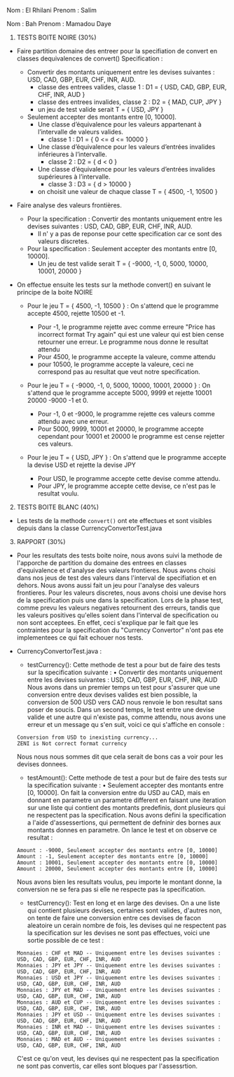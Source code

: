 Nom : El Rhilani
Prenom : Salim

Nom : Bah
Prenom : Mamadou Daye

1. TESTS BOITE NOIRE (30%)

- Faire partition domaine des entreer pour la specifiation de convert en classes dequivalences de convert()
Specification :
    - Convertir des montants uniquement entre les devises suivantes : USD, CAD, GBP, EUR, CHF, INR, AUD.
        - classe des entrees valides, classe 1 : D1 = { USD, CAD, GBP, EUR, CHF, INR, AUD }
        - classe des entrees invalides, classe 2 : D2 = { MAD, CUP, JPY }
        - un jeu de test valide serait T = { USD, JPY }
    - Seulement accepter des montants entre [0, 10000].
        - Une classe d’équivalence pour les valeurs appartenant à l’intervalle de valeurs valides.
            - classe 1 : D1 = { 0 <= d <= 10000 }
        - Une classe d’équivalence pour les valeurs d’entrées invalides inférieures à l’intervalle. 
            - classe 2 : D2 = { d < 0 }
        - Une classe d’équivalence pour les valeurs d’entrées invalides supérieures à l’intervalle.
            - classe 3 : D3 = { d > 10000 }
        - on choisit une valeur de chaque classe T = { 4500, -1, 10500 }

- Faire analyse des valeurs frontières.
    - Pour la specification : Convertir des montants uniquement entre les devises suivantes : USD, CAD, GBP, EUR, CHF, INR, AUD.
        - Il n' y a pas de reponse pour cette specification car ce sont des valeurs discretes.
    - Pour la specification : Seulement accepter des montants entre [0, 10000].
        - Un jeu de test valide serait T = { -9000, -1, 0, 5000, 10000, 10001, 20000 }

- On effectue ensuite les tests sur la methode convert() en suivant le principe de la boite NOIRE
    - Pour le jeu T = { 4500, -1, 10500 } : On s'attend que le programme accepte 4500, rejette 10500 et -1.
        - Pour -1, le programme rejette avec comme erreure "Price has incorrect format
Try again" qui est une valeur qui est bien cense retourner une erreur. Le programme nous donne le resultat attendu
        - Pour 4500, le programme accepte la valeure, comme attendu
        - pour 10500, le programme accepte la valeure, ceci ne correspond pas au resultat que veut notre specification.
    
    - Pour le jeu T = { -9000, -1, 0, 5000, 10000, 10001, 20000 } : On s'attend que le programme accepte 5000, 9999 et rejette 10001 20000 -9000 -1 et 0.
        - Pour -1, 0 et -9000, le programme rejette ces valeurs comme attendu avec une erreur.
        - Pour 5000, 9999, 10001 et 20000, le programme accepte cependant pour 10001 et 20000 le programme est cense rejetter ces valeurs.
    
    - Pour le jeu T = { USD, JPY } : On s'attend que le programme accepte la devise USD et rejette la devise JPY
        - Pour USD, le programme accepte cette devise comme attendu.
        - Pour JPY, le programme accepte cette devise, ce n'est pas le resultat voulu.






2. TESTS BOITE BLANC (40%)

- Les tests de la methode `convert()` ont ete effectues et sont visibles depuis dans la classe CurrencyConvertorTest.java





3. RAPPORT (30%)

- Pour les resultats des tests boite noire, nous avons suivi la methode de 
l'apporche de partition du domaine des entrees en classes d'equivalence et d'analyse 
des valeurs frontieres. Nous avons choisi dans nos jeus de test des valeurs dans 
l'interval de specifiation et en dehors. Nous avons aussi fait un jeu pour l'analyse 
des valeurs frontieres. Pour les valeurs discretes, nous avons choisi une devise hors 
de la specification puis une dans la specification. Lors de la phase test, comme prevu 
les valeurs negatives retournent des erreurs, tandis que les valeurs positives qu'elles 
soient dans l'interval de specification ou non sont acceptees. En effet, ceci s'explique 
par le fait que les contraintes pour la specification du "Currency Convertor" n'ont pas 
ete implementees ce qui fait echouer nos tests.


- CurrencyConvertorTest.java :
    - testCurrency(): Cette  methode de test a pour but de faire des tests sur la specification suivante :
    • Convertir des montants uniquement entre les devises suivantes : USD, CAD, GBP, EUR, CHF, INR, AUD
    Nous avons dans un premier temps un test pour s'assurer que une conversion entre deux devises valides est bien possible,
    la conversion de 500 USD vers CAD nous renvoie le bon resultat sans poser de soucis. Dans un second temps, le test entre
    une devise valide et une autre qui n'existe pas, comme attendu, nous avons une erreur et un message qu s'en suit,
    voici ce qui s'affiche en console :
    ```
    Conversion from USD to inexisting currency...
    ZENI is Not correct format currency
    ```
    Nous nous nous sommes dit que cela serait de bons cas a voir pour les devises donnees.

    - testAmount(): Cette  methode de test a pour but de faire des tests sur la specification suivante :
    • Seulement accepter des montants entre [0, 10000].
    On fait la conversion entre du USD au CAD, mais en donnant en parametre un parametre different en faisant une
    iteration sur une liste qui contient des montants predefinis, dont plusieurs qui ne respectent pas la specification.
    Nous avons defini la specification a l'aide d'assessertions, qui permettent de defninir des bornes aux montants
    donnes en parametre. On lance le test et on observe ce resultat :
    ```
    Amount : -9000, Seulement accepter des montants entre [0, 10000]
    Amount : -1, Seulement accepter des montants entre [0, 10000]
    Amount : 10001, Seulement accepter des montants entre [0, 10000]
    Amount : 20000, Seulement accepter des montants entre [0, 10000]
    ```
    Nous avons bien les resultats voulus, peu importe le montant donne, la conversion ne se fera  pas si elle ne
    respecte pas la specification.

    - testCurrency(): Test en long et en large des devises.
    On a une liste qui contient plusieurs devises, certaines sont valides, d'autres non, on tente de faire une conversion
    entre ces devises de facon aleatoire un cerain nombre de fois, les devises qui ne respectent pas la specification
    sur les devises ne sont pas effectues, voici une sortie possible de ce test :
    ```
    Monnaies : CHF et MAD -- Uniquement entre les devises suivantes : USD, CAD, GBP, EUR, CHF, INR, AUD
    Monnaies : JPY et JPY -- Uniquement entre les devises suivantes : USD, CAD, GBP, EUR, CHF, INR, AUD
    Monnaies : USD et JPY -- Uniquement entre les devises suivantes : USD, CAD, GBP, EUR, CHF, INR, AUD
    Monnaies : JPY et MAD -- Uniquement entre les devises suivantes : USD, CAD, GBP, EUR, CHF, INR, AUD
    Monnaies : AUD et CUP -- Uniquement entre les devises suivantes : USD, CAD, GBP, EUR, CHF, INR, AUD
    Monnaies : JPY et USD -- Uniquement entre les devises suivantes : USD, CAD, GBP, EUR, CHF, INR, AUD
    Monnaies : INR et MAD -- Uniquement entre les devises suivantes : USD, CAD, GBP, EUR, CHF, INR, AUD
    Monnaies : MAD et AUD -- Uniquement entre les devises suivantes : USD, CAD, GBP, EUR, CHF, INR, AUD
    ```
    C'est ce qu'on veut, les devises qui ne respectent pas la specification ne sont pas convertis, car elles sont bloques
    par l'assessrtion.


